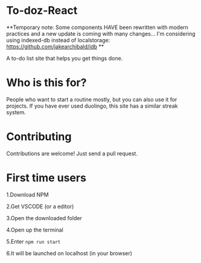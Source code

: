 # To-doz-React
**Temporary note: Some components HAVE been rewritten with modern practices and a new update is coming with many changes...
I'm considering using indexed-db instead of localstorage: https://github.com/jakearchibald/idb
**

A to-do list site that helps you get things done.
# Who is this for?
People who want to start a routine mostly, but you can also use it for projects.
If you have ever used duolingo, this site has a similar streak system.
# Contributing
Contributions are welcome! Just send a pull request.
# First time users
1.Download NPM

2.Get VSCODE (or a editor)

3.Open the downloaded folder

4.Open up the terminal

5.Enter ``npm run start``

6.It will be launched on localhost (in your browser)

